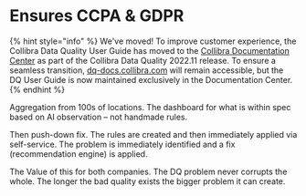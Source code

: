 # Ensures CCPA & GDPR

{% hint style="info" %}
We've moved! To improve customer experience, the Collibra Data Quality User Guide has moved to the [Collibra Documentation Center](https://productresources.collibra.com/docs/collibra/latest/Content/DataQuality/DQSolutions/Ensures%20CCPA%20&%20GDPR.htm) as part of the Collibra Data Quality 2022.11 release. To ensure a seamless transition, [dq-docs.collibra.com](http://dq-docs.collibra.com/) will remain accessible, but the DQ User Guide is now maintained exclusively in the Documentation Center.
{% endhint %}

Aggregation from 100s of locations. The dashboard for what is within spec based on AI observation – not handmade rules.

Then push-down fix. The rules are created and then immediately applied via self-service. The problem is immediately identified and a fix (recommendation engine) is applied.

The Value of this for both companies. The DQ problem never corrupts the whole. The longer the bad quality exists the bigger problem it can create.
